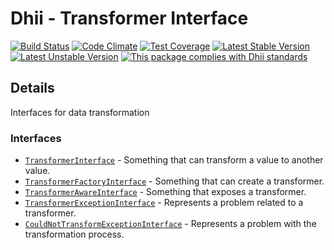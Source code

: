 # Dhii - Transformer Interface

[![Build Status](https://travis-ci.org/Dhii/transformer-interface.svg?branch=develop)](https://travis-ci.org/Dhii/transformer-interface)
[![Code Climate](https://codeclimate.com/github/Dhii/transformer-interface/badges/gpa.svg)](https://codeclimate.com/github/Dhii/transformer-interface)
[![Test Coverage](https://codeclimate.com/github/Dhii/transformer-interface/badges/coverage.svg)](https://codeclimate.com/github/Dhii/transformer-interface/coverage)
[![Latest Stable Version](https://poser.pugx.org/dhii/transformer-interface/version)](https://packagist.org/packages/dhii/transformer-interface)
[![Latest Unstable Version](https://poser.pugx.org/dhii/transformer-interface/v/unstable)](https://packagist.org/packages/dhii/transformer-interface)
[![This package complies with Dhii standards](https://img.shields.io/badge/Dhii-Compliant-green.svg?style=flat-square)][Dhii]

## Details
Interfaces for data transformation

### Interfaces
- [`TransformerInterface`] - Something that can transform a value to another value.
- [`TransformerFactoryInterface`] - Something that can create a transformer.
- [`TransformerAwareInterface`] - Something that exposes a transformer.
- [`TransformerExceptionInterface`] - Represents a problem related to a transformer.
- [`CouldNotTransformExceptionInterface`] - Represents a problem with the transformation process.


[Dhii]:                                                         https://github.com/Dhii/dhii

[`TransformerInterface`]:                                       src/TransformerInterface.php
[`TransformerFactoryInterface`]:                                src/TransformerFactoryInterface.php
[`TransformerAwareInterface`]:                                  src/TransformerAwareInterface.php
[`TransformerExceptionInterface`]:                              src/Exception/TransformerExceptionInterface.php
[`CouldNotTransformExceptionInterface`]:                        src/Exception/CouldNotTransformExceptionInterface.php
